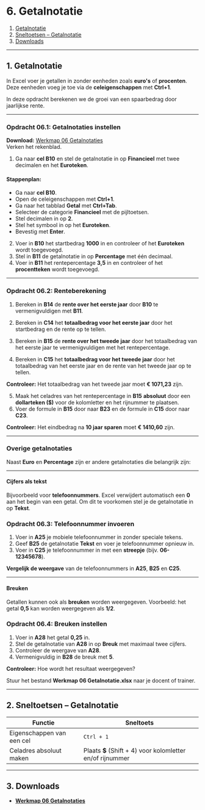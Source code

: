 # 6. Getalnotatie

1. [Getalnotatie](#1-getalnotatie)  
2. [Sneltoetsen – Getalnotatie](#2-sneltoetsen--getalnotatie)  
3. [Downloads](#3-downloads)  

---

## 1. Getalnotatie

In Excel voer je getallen in zonder eenheden zoals **euro's** of **procenten**. Deze eenheden voeg je toe via de **celeigenschappen** met **Ctrl+1**.

In deze opdracht berekenen we de groei van een spaarbedrag door jaarlijkse rente.

---

### Opdracht 06.1: Getalnotaties instellen

**Download:** [Werkmap 06 Getalnotaties](https://www.eduvip.nl/cms/files/Werkmap-05-celadressering.xlsx)  
Verken het rekenblad.

1. Ga naar **cel B10** en stel de getalnotatie in op **Financieel** met twee decimalen en het **Euroteken**.

#### Stappenplan:

- Ga naar **cel B10**.  
- Open de celeigenschappen met **Ctrl+1**.  
- Ga naar het tabblad **Getal** met **Ctrl+Tab**.  
- Selecteer de categorie **Financieel** met de pijltoetsen.  
- Stel decimalen in op **2**.  
- Stel het symbool in op het **Euroteken**.  
- Bevestig met **Enter**.

2. Voer in **B10** het startbedrag **1000** in en controleer of het **Euroteken** wordt toegevoegd.  
3. Stel in **B11** de getalnotatie in op **Percentage** met één decimaal.  
4. Voer in **B11** het rentepercentage **3,5** in en controleer of het **procentteken** wordt toegevoegd.

---

### Opdracht 06.2: Renteberekening

1. Bereken in **B14** de **rente over het eerste jaar** door **B10** te vermenigvuldigen met **B11**.  
2. Bereken in **C14** het **totaalbedrag voor het eerste jaar** door het startbedrag en de rente op te tellen.

3. Bereken in **B15** de **rente over het tweede jaar** door het totaalbedrag van het eerste jaar te vermenigvuldigen met het rentepercentage.  
4. Bereken in **C15** het **totaalbedrag voor het tweede jaar** door het totaalbedrag van het eerste jaar en de rente van het tweede jaar op te tellen.

**Controleer:** Het totaalbedrag van het tweede jaar moet **€ 1071,23** zijn.

5. Maak het celadres van het rentepercentage in **B15** **absoluut** door een **dollarteken ($)** voor de kolomletter en het rijnummer te plaatsen.  
6. Voer de formule in **B15** door naar **B23** en de formule in **C15** door naar **C23**.

**Controleer:** Het eindbedrag na **10 jaar sparen** moet **€ 1410,60** zijn.

---

### Overige getalnotaties

Naast **Euro** en **Percentage** zijn er andere getalnotaties die belangrijk zijn:

---

#### Cijfers als tekst

Bijvoorbeeld voor **telefoonnummers**. Excel verwijdert automatisch een **0** aan het begin van een getal. Om dit te voorkomen stel je de getalnotatie in op **Tekst**.

### Opdracht 06.3: Telefoonnummer invoeren

1. Voer in **A25** je mobiele telefoonnummer in zonder speciale tekens.  
2. Geef **B25** de getalnotatie **Tekst** en voer je telefoonnummer opnieuw in.  
3. Voer in **C25** je telefoonnummer in met een **streepje** (bijv. **06-12345678**).

**Vergelijk de weergave** van de telefoonnummers in **A25**, **B25** en **C25**.

---

#### Breuken

Getallen kunnen ook als **breuken** worden weergegeven. Voorbeeld: het getal **0,5** kan worden weergegeven als **1/2**.

### Opdracht 06.4: Breuken instellen

1. Voer in **A28** het getal **0,25** in.  
2. Stel de getalnotatie van **A28** in op **Breuk** met maximaal twee cijfers.  
3. Controleer de weergave van **A28**.  
4. Vermenigvuldig in **B28** de breuk met **5**.  

**Controleer:** Hoe wordt het resultaat weergegeven?

Stuur het bestand **Werkmap 06 Getalnotatie.xlsx** naar je docent of trainer.

---

## 2. Sneltoetsen – Getalnotatie

| Functie                     | Sneltoets             |
|-----------------------------|-----------------------|
| Eigenschappen van een cel    | `Ctrl + 1`            |
| Celadres absoluut maken      | Plaats **$** (Shift + 4) voor kolomletter en/of rijnummer |

---

## 3. Downloads

- **[Werkmap 06 Getalnotaties](https://www.eduvip.nl/cms/files/Werkmap-05-celadressering.xlsx)**